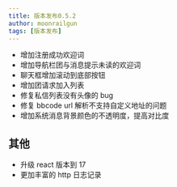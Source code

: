```yaml
---
title: 版本发布0.5.2
author: moonrailgun
tags: [版本发布]
---
```


- 增加注册成功欢迎词
- 增加导航栏团与消息提示未读的欢迎词
- 聊天框增加滚动到底部按钮
- 增加团请求加入列表
- 修复私信列表没有头像的 bug
- 修复 bbcode url 解析不支持自定义地址的问题
- 增加系统消息背景颜色的不透明度，提高对比度

<!--truncate-->

## 其他

- 升级 react 版本到 17
- 更加丰富的 http 日志记录
